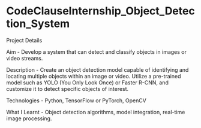 # CodeClauseInternship_Object_Detection_System
Project Details

Aim - Develop a system that can detect and classify objects in images or video streams.

Description - Create an object detection model capable of identifying and locating multiple
objects within an image or video. Utilize a pre-trained model such as YOLO (You Only
Look Once) or Faster R-CNN, and customize it to detect specific objects of interest.

Technologies - Python, TensorFlow or PyTorch, OpenCV

What I Learnt - Object detection algorithms, model integration, real-time image processing.
